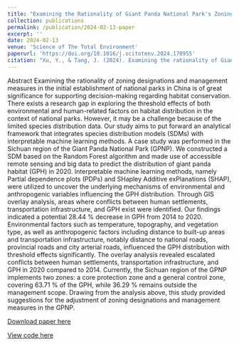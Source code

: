 ```yaml
---
title: "Examining the Rationality of Giant Panda National Park's Zoning Designations and Management Measures for Habitat Conservation: Insights From Interpretable Machine Learning Methods"
collection: publications
permalink: /publication/2024-02-13-paper
excerpt: ''
date: 2024-02-13
venue: 'Science of The Total Environment'
paperurl: 'https://doi.org/10.1016/j.scitotenv.2024.170955'
citation: "Xu, Y., & Tang, J. (2024). Examining the rationality of Giant Panda National Park's zoning designations and management measures for habitat conservation: Insights from interpretable machine learning methods. Science of The Total Environment, 170955."
---
```

Abstract
Examining the rationality of zoning designations and management measures in the initial establishment of national parks in China is of great significance for supporting decision-making regarding habitat conservation. There exists a research gap in exploring the threshold effects of both environmental and human-related factors on habitat distribution in the context of national parks. However, it may be a challenge because of the limited species distribution data. Our study aims to put forward an analytical framework that integrates species distribution models (SDMs) with interpretable machine learning methods. A case study was performed in the Sichuan region of the Giant Panda National Park (GPNP). We constructed a SDM based on the Random Forest algorithm and made use of accessible remote sensing and big data to predict the distribution of giant panda habitat (GPH) in 2020. Interpretable machine learning methods, namely Partial dependence plots (PDPs) and SHapley Additive exPlanations (SHAP), were utilized to uncover the underlying mechanisms of environmental and anthropogenic variables influencing the GPH distribution. Through GIS overlay analysis, areas where conflicts between human settlements, transportation infrastructure, and GPH exist were identified. Our findings indicated a potential 28.44 % decrease in GPH from 2014 to 2020. Environmental factors such as temperature, topography, and vegetation type, as well as anthropogenic factors including distance to built-up areas and transportation infrastructure, notably distance to national roads, provincial roads and city arterial roads, influenced the GPH distribution with threshold effects significantly. The overlay analysis revealed escalated conflicts between human settlements, transportation infrastructure, and GPH in 2020 compared to 2014. Currently, the Sichuan region of the GPNP implements two zones: a core protection zone and a general control zone, covering 63.71 % of the GPH, while 36.29 % remains outside the management scope. Drawing from the analysis above, this study provided suggestions for the adjustment of zoning designations and management measures in the GPNP.

[Download paper here](http://sealxuyh.github.io/files/1-s2.0-S0048969724010945-main.pdf)

[View code here](https://github.com/Sealxuyh/GPNP-IML.git)
